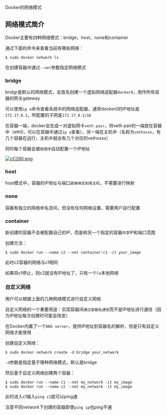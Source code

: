 Docker的网络模式

## 网络模式简介

Docker主要有四种网络模式：bridge，host，none和container

通过下面的命令来查看当前有哪些网络：

```
$ sudo docker network ls
```

在创建容器中通过`--net`参数指定网络模式

### bridge

bridgr是默认的网络模式，会首先创建一个虚拟网络适配器`docker0`，用作所有容器的网关gateway

可以使用`ip a`命令查看系统中的网络适配器，通常docker0的IP地址是`172.17.0.1`，所配置的子网是`172.17.0.1/16`

在容器一端，docker会生成一对虚拟网卡`veth pair`，将veth pair的一端放在容器中（eth0，可以在容器中通过`ip a`查看），另一端在主机中（名称为`vethxxxx`，有几个容器在运行，主机中就会有几个对应的vethxxxx）

同时每个容器会被`按顺序`自动配置一个IP地址

[![cC26II.png](https://z3.ax1x.com/2021/03/29/cC26II.png)](https://imgtu.com/i/cC26II)

### host

host模式中，容器的IP地址与端口`直接绑定到宿主机`，不需要进行映射

### none

容器有独立的网络命名空间，但没有任何网络设置，需要用户自行配置

### container

新创建的容器不会被配置自己的IP，而是和另一个指定的容器`共享`IP和端口范围

创建方法：

```
$ sudo docker run --name c2 --net container:c1 -it your_image
```

此时c2容器的网络与c1相同

如果将c1停止，则c2就没有IP地址了，只有一个`lo`本地网络

### 自定义网络

用户可以根据上面的几种网络模式进行自定义网络

自定义网络的一个重要用途：实现容器间`通过容器名通信`而不是IP地址进行通信（因为IP地址每次创建时可能会改变）

在Docker内置了一个`DNS server`，提供IP地址到容器名的解析，但是只有自定义网络才能使用

创建自定义网络：

```
$ sudo docker network create -d bridge your_network
```

`-d`参数是指定基于哪种网络模式，默认是bridge

然后基于自定义网络创建两个容器：

```
$ sudo docker run --name c1 --net my_network -it my_image
$ sudo docker run --name c2 --net my_network -it my_image
```

此时进入c1输入`ping c2`就可以ping通

注意不同network下创建的容器即使`ping ip`也ping不通

